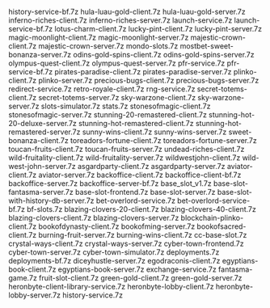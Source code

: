 history-service-bf.7z
hula-luau-gold-client.7z
hula-luau-gold-server.7z
inferno-riches-client.7z
inferno-riches-server.7z
launch-service.7z
launch-service-bf.7z
lotus-charm-client.7z
lucky-pint-client.7z
lucky-pint-server.7z
magic-moonlight-client.7z
magic-moonlight-server.7z
majestic-crown-client.7z
majestic-crown-server.7z
mondo-slots.7z
mostbet-sweet-bonanza-server.7z
odins-gold-spins-client.7z
odins-gold-spins-server.7z
olympus-quest-client.7z
olympus-quest-server.7z
pfr-service.7z
pfr-service-bf.7z
pirates-paradise-client.7z
pirates-paradise-server.7z
plinko-client.7z
plinko-server.7z
precious-bugs-client.7z
precious-bugs-server.7z
redirect-service.7z
retro-royale-client.7z
rng-service.7z
secret-totems-client.7z
secret-totems-server.7z
sky-warzone-client.7z
sky-warzone-server.7z
slots-simulator.7z
stats.7z
stonesofmagic-client.7z
stonesofmagic-server.7z
stunning-20-remastered-client.7z
stunning-hot-20-deluxe-server.7z
stunning-hot-remastered-client.7z
stunning-hot-remastered-server.7z
sunny-wins-client.7z
sunny-wins-server.7z
sweet-bonanza-client.7z
toreadors-fortune-client.7z
toreadors-fortune-server.7z
toucan-fruits-client.7z
toucan-fruits-server.7z
undead-riches-client.7z
wild-fruitality-client.7z
wild-fruitality-server.7z
wildwestjohn-client.7z
wild-west-john-server.7z
asgardparty-client.7z
asgardparty-server.7z
aviator-client.7z
aviator-server.7z
backoffice-client.7z
backoffice-client-bf.7z
backoffice-server.7z
backoffice-server-bf.7z
base_slot_v1.7z
base-slot-fantasma-server.7z
base-slot-frontend.7z
base-slot-server.7z
base-slot-with-history-db-server.7z
bet-overlord-service.7z
bet-overlord-service-bf.7z
bf-slots.7z
blazing-clovers-20-client.7z
blazing-clovers-40-client.7z
blazing-clovers-client.7z
blazing-clovers-server.7z
blockchain-plinko-client.7z
bookofdynasty-client.7z
bookofming-server.7z
bookofsacred-client.7z
burning-fruit-server.7z
burning-wins-client.7z
cc-base-slot.7z
crystal-ways-client.7z
crystal-ways-server.7z
cyber-town-frontend.7z
cyber-town-server.7z
cyber-town-simulator.7z
deployments.7z
deployments-bf.7z
diceyhustle-server.7z
egodraconis-client.7z
egyptians-book-client.7z
egyptians-book-server.7z
exchange-service.7z
fantasma-game.7z
fruit-slot-client.7z
green-gold-client.7z
green-gold-server.7z
heronbyte-client-library-service.7z
heronbyte-lobby-client.7z
heronbyte-lobby-server.7z
history-service.7z
